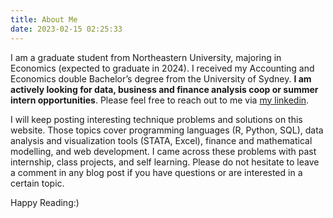 ```yaml
---
title: About Me
date: 2023-02-15 02:25:33
---
```


I am a graduate student from Northeastern University, majoring in Economics (expected to graduate in 2024). I received my Accounting and Economics double Bachelor’s degree from the University of Sydney. **I am actively looking for data, business and finance analysis coop or summer intern opportunities**. Please feel free to reach out to me via [my linkedin](https://www.linkedin.com/in/lijingliu/).

I will keep posting interesting technique problems and solutions on this website. Those topics cover programming languages (R, Python, SQL), data analysis and visualization tools (STATA, Excel), finance and mathematical modelling, and web development. I came across these problems with past internship, class projects, and self learning. Please do not hesitate to leave a comment in any blog post if you have questions or are interested in a certain topic.

Happy Reading:) 